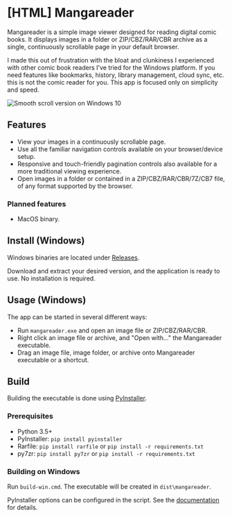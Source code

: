# [HTML] Mangareader

Mangareader is a simple image viewer designed for reading digital comic books. It displays images in a folder or ZIP/CBZ/RAR/CBR archive as a single, continuously scrollable page in your default browser.

I made this out of frustration with the bloat and clunkiness I experienced with other comic book readers I've tried for the Windows platform. If you need features like bookmarks, history, library management, cloud sync, etc. this is not the comic reader for you. This app is focused only on simplicity and speed.

![Smooth scroll version on Windows 10](https://github.com/luejerry/html-mangareader/blob/master/doc/demo.gif)

## Features

- View your images in a continuously scrollable page.
- Use all the familiar navigation controls available on your browser/device setup.
- Responsive and touch-friendly pagination controls also available for a more traditional viewing experience.
- Open images in a folder or contained in a ZIP/CBZ/RAR/CBR/7Z/CB7 file, of any format supported by the browser.

### Planned features

- MacOS binary.

## Install (Windows)

Windows binaries are located under [Releases](https://github.com/luejerry/html-mangareader/releases).

Download and extract your desired version, and the application is ready to use. No installation is required.

## Usage (Windows)

The app can be started in several different ways:

- Run `mangareader.exe` and open an image file or ZIP/CBZ/RAR/CBR.
- Right click an image file or archive, and "Open with..." the Mangareader executable.
- Drag an image file, image folder, or archive onto Mangareader executable or a shortcut.

## Build

Building the executable is done using [PyInstaller](https://www.pyinstaller.org/).

### Prerequisites

- Python 3.5+
- PyInstaller: `pip install pyinstaller`
- Rarfile: `pip install rarfile` or `pip install -r requirements.txt`
- py7zr: `pip install py7zr` or `pip install -r requirements.txt`

### Building on Windows

Run `build-win.cmd`. The executable will be created in `dist\mangareader`.

PyInstaller options can be configured in the script. See the [documentation](https://pyinstaller.readthedocs.io/en/stable/usage.html) for details.
